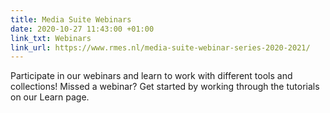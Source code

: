 ```yaml
---
title: Media Suite Webinars
date: 2020-10-27 11:43:00 +01:00
link_txt: Webinars
link_url: https://www.rmes.nl/media-suite-webinar-series-2020-2021/
---
```


Participate in our webinars and learn to work with different tools and collections! Missed a webinar? Get started by working through the tutorials on our Learn page.